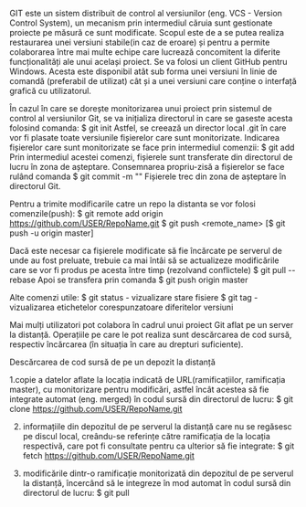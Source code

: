 GIT este un sistem distribuit de control al versiunilor (eng. VCS - Version Control System), un mecanism prin intermediul căruia sunt gestionate proiecte pe măsură ce sunt modificate.
Scopul este de a se putea realiza restaurarea unei versiuni stabile(in caz de eroare) și pentru a permite colaborarea între mai multe echipe care lucrează concomitent la diferite funcționalități ale unui același proiect.
Se va folosi un client GitHub pentru Windows. Acesta este disponibil atât sub forma unei versiuni în linie de comandă (preferabil de utilizat) cât și a unei versiuni care conține o interfață grafică cu utilizatorul.

În cazul în care se dorește monitorizarea unui proiect prin sistemul de control al versiunilor Git, se va inițializa directorul in care se gaseste acesta folosind comanda:
$ git init
Astfel, se creează un director local .git în care vor fi plasate toate versiunile fișierelor care sunt monitorizate. 
Indicarea fișierelor care sunt monitorizate se face prin intermediul comenzii:
$ git add <file>
Prin intermediul acestei comenzi, fișierele sunt transferate din directorul de lucru în zona de așteptare.
Consemnarea propriu-zisă a fișierelor se face rulând comanda 
$ git commit -m "<message>"
Fișierele trec din zona de așteptare în directorul Git.

Pentru a trimite modificarile catre un repo la distanta se vor folosi comenzile(push):
$ git remote add origin https://github.com/USER/RepoName.git
$ git push <remote_name> <branch>
[$ git push -u origin master]

Dacă este necesar ca fișierele modificate să fie încărcate pe serverul de unde au fost preluate, trebuie ca mai întâi să se actualizeze modificările care se vor fi produs pe acesta între timp (rezolvand conflictele) 
$ git pull --rebase 
Apoi se transfera prin comanda 
$ git push origin master


Alte comenzi utile:
$ git status - vizualizare stare fisiere
$ git tag - vizualizarea etichetelor corespunzatoare diferitelor versiuni

Mai mulți utilizatori pot colabora în cadrul unui proiect Git aflat pe un server la distanță. Operațiile pe care le pot realiza sunt descărcarea de cod sursă, respectiv încărcarea (în situația în care au drepturi suficiente).

Descărcarea de cod sursă de pe un depozit la distanță

1.copie a datelor aflate la locația indicată de URL(ramificațiilor, ramificația master), cu monitorizare pentru modificări, astfel încât acestea să fie integrate automat (eng. merged) în codul sursă din directorul de lucru:
$ git clone https://github.com/USER/RepoName.git

2. informațiile din depozitul de pe serverul la distanță care nu se regăsesc pe discul local, creându-se referințe către ramificația de la locația respectivă, care pot fi consultate pentru ca ulterior să fie integrate:
$ git fetch https://github.com/USER/RepoName.git

3. modificările dintr-o ramificație monitorizată din depozitul de pe serverul la distanță, încercând să le integreze în mod automat în codul sursă din directorul de lucru:
$ git pull 
